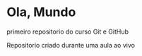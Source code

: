 # Ola, Mundo
 primeiro repositorio do curso Git e GitHub

 Repositorio criado durante uma aula ao vivo
